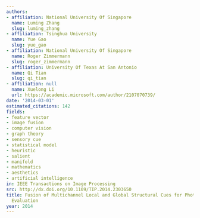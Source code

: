 ```yaml
---
authors:
- affiliation: National University Of Singapore
  name: Luming Zhang
  slug: luming_zhang
- affiliation: Tsinghua University
  name: Yue Gao
  slug: yue_gao
- affiliation: National University Of Singapore
  name: Roger Zimmermann
  slug: roger_zimmermann
- affiliation: University Of Texas At San Antonio
  name: Qi Tian
  slug: qi_tian
- affiliation: null
  name: Xuelong Li
  url: https://academic.microsoft.com/author/2107070739/
date: '2014-03-01'
estimated_citations: 142
fields:
- feature vector
- image fusion
- computer vision
- graph theory
- sensory cue
- statistical model
- heuristic
- salient
- manifold
- mathematics
- aesthetics
- artificial intelligence
in: IEEE Transactions on Image Processing
src: http://dx.doi.org/10.1109/TIP.2014.2303650
title: Fusion of Multichannel Local and Global Structural Cues for Photo Aesthetics
  Evaluation
year: 2014
---
```

